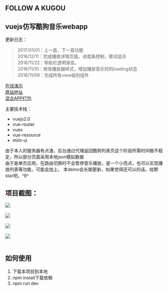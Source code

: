  FOLLOW A KUGOU
----------------


vuejs仿写酷狗音乐webapp
-----------------

更新日志：
> 2017/01/01：上一首，下一首功能<br>
> 2016/12/11：完成播放详情页面，进度条控制，歌词显示<br>
> 2016/11/22：导航栏透明渐变。<br>
> 2016/11/10：修改播放器样式，增加播放音乐时的loading状态<br>
> 2016/11/09：完成所有view级别组件<br>

[在线演示][1]<br>
[原站地址][2]<br>
[混合APP打包][5]

主要技术栈：
 - vuejs2.0
 - vue-router
 - vuex
 - vue-resource
 - mint-ui

由于本人的服务器有点渣，后台通过代理返回酷狗列表页这个阶段所需时间极不稳定，所以部分页面采用本地json模拟数据<br>
由于是单页应用，在路由切换时不会暂停音乐播放，是一个小亮点，也可以实现播放列表等功能，可能会加上。
本demo会长期更新，如果觉得还可以的话，给颗star吧。^9^


项目截图：
----
![](https://camo.githubusercontent.com/525779bffeee2a9b4baa49a01b3a0b90f7013b38/687474703a2f2f70312e6271696d672e636f6d2f3536373537312f336335613931333633343538383138322e706e67)<br><br>
![](https://camo.githubusercontent.com/816c9000aba59e5e2990679a669057add4a427d0/687474703a2f2f70312e6271696d672e636f6d2f3536373537312f393564386563613431623339666263662e706e67)<br><br>
![](https://camo.githubusercontent.com/ddd49b46980b5e8605eeb28c6a6eeaedc8405fa5/687474703a2f2f70312e6271696d672e636f6d2f3536373537312f346632663535323264353430336335642e706e67)<br><br>
![](https://camo.githubusercontent.com/ea4f7337c216543da743797c06980b29a26a1578/687474703a2f2f70312e6271696d672e636f6d2f3536373537312f623035613464363132623430626163612e706e67)<br><br>

如何使用
----

 1. 下载本项目到本地
 2. npm install下载依赖
 3. npm run dev


  [1]: http://cs003.m2828.com/demo/kugouApp/
  [2]: http://m.kugou.com
  [3]: http://cs003.m2828.com
  [4]: http://weibo.com/u/5921186675
  [5]: http://pan.baidu.com/s/1eSMb7e6
